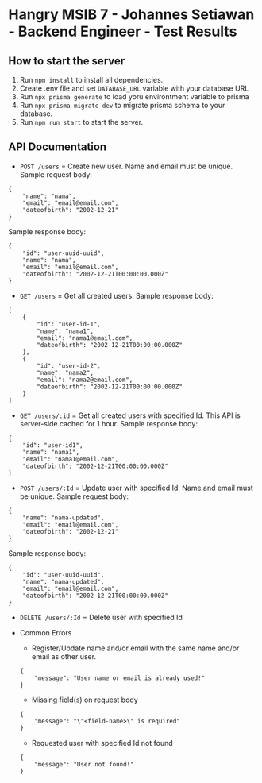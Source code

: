 
# Hangry MSIB 7 - Johannes Setiawan - Backend Engineer - Test Results

## How to start the server

1. Run ```npm install``` to install all dependencies.
2. Create .env file and set ```DATABASE_URL``` variable with your database URL
3. Run ```npx prisma generate``` to load yoru environtment variable to prisma
4. Run ```npx prisma migrate dev``` to migrate prisma schema to your database.
5. Run ```npm run start``` to start the server.

## API Documentation
- ```POST /users``` = Create new user. Name and email must be unique.
Sample request body:
```
{
    "name": "nama",
    "email": "email@email.com",
    "dateofbirth": "2002-12-21"
}
```
Sample response body:
```
{
    "id": "user-uuid-uuid",
    "name": "nama",
    "email": "email@email.com",
    "dateofbirth": "2002-12-21T00:00:00.000Z"
}
```

- ```GET /users``` = Get all created users.
Sample response body:
```
[
    {
        "id": "user-id-1",
        "name": "nama1",
        "email": "nama1@email.com",
        "dateofbirth": "2002-12-21T00:00:00.000Z"
    },
    {
        "id": "user-id-2",
        "name": "nama2",
        "email": "nama2@email.com",
        "dateofbirth": "2002-12-21T00:00:00.000Z"
    }
]
```

- ```GET /users/:id``` = Get all created users with specified Id. This API is server-side cached for 1 hour.
Sample response body:
```
{
    "id": "user-id1",
    "name": "nama1",
    "email": "nama1@email.com",
    "dateofbirth": "2002-12-21T00:00:00.000Z"
}
```

- ```POST /users/:Id``` = Update user with specified Id. Name and email must be unique.
Sample request body:
```
{
    "name": "nama-updated",
    "email": "email@email.com",
    "dateofbirth": "2002-12-21"
}
```
Sample response body:
```
{
    "id": "user-uuid-uuid",
    "name": "nama-updated",
    "email": "email@email.com",
    "dateofbirth": "2002-12-21T00:00:00.000Z"
}
```

- ```DELETE /users/:Id``` = Delete user with specified Id

- Common Errors

    - Register/Update name and/or email with the same name and/or email as other user.
    ```
    {
        "message": "User name or email is already used!"
    }
    ```

    - Missing field(s) on request body
    ```
    {
        "message": "\"<field-name>\" is required"
    }
    ```

    - Requested user with specified Id not found
    ```
    {
        "message": "User not found!"
    }
    ```

